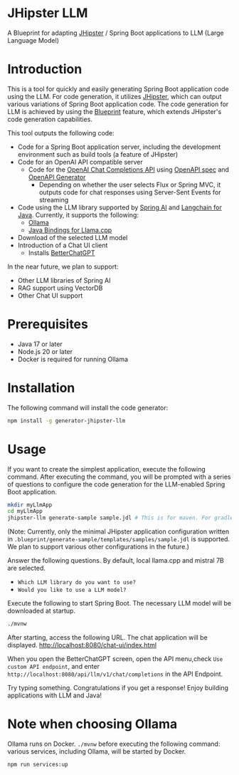 # JHipster LLM

A Blueprint for adapting [JHipster](https://www.jhipster.tech/) / Spring Boot applications to LLM (Large Language Model)

# Introduction

This is a tool for quickly and easily generating Spring Boot application code using the LLM. For code generation, it utilizes [JHipster](https://www.jhipster.tech/), which can output various variations of Spring Boot application code. The code generation for LLM is achieved by using the [Blueprint](https://www.jhipster.tech/modules/extending-and-customizing/) feature, which extends JHipster's code generation capabilities.

This tool outputs the following code:

- Code for a Spring Boot application server, including the development environment such as build tools (a feature of JHipster)
- Code for an OpenAI API compatible server
  - Code for the [OpenAI Chat Completions API](https://platform.openai.com/docs/api-reference/chat) using [OpenAPI spec](https://github.com/openai/openai-openapi) and [OpenAPI Generator](https://github.com/OpenAPITools/openapi-generator)
    - Depending on whether the user selects Flux or Spring MVC, it outputs code for chat responses using Server-Sent Events for streaming
- Code using the LLM library supported by [Spring AI](https://docs.spring.io/spring-ai/reference/) and [Langchain for Java](https://github.com/langchain4j/langchain4j). Currently, it supports the following:
  - [Ollama](https://ollama.com/)
  - [Java Bindings for Llama.cpp](https://github.com/kherud/java-llama.cpp)
- Download of the selected LLM model
- Introduction of a Chat UI client
  - Installs [BetterChatGPT](https://github.com/ztjhz/BetterChatGPT)

In the near future, we plan to support:

- Other LLM libraries of Spring AI
- RAG support using VectorDB
- Other Chat UI support

# Prerequisites

- Java 17 or later
- Node.js 20 or later
- Docker is required for running Ollama

# Installation

The following command will install the code generator:

```bash
npm install -g generator-jhipster-llm
```

# Usage

If you want to create the simplest application, execute the following command. After executing the command, you will be prompted with a series of questions to configure the code generation for the LLM-enabled Spring Boot application.

```bash
mkdir myLlmApp
cd myLlmApp
jhipster-llm generate-sample sample.jdl # This is for maven. For gradle, please use 'sample_gradle.jdl' instead.
```

(Note: Currently, only the minimal JHipster application configuration written in `.blueprint/generate-sample/templates/samples/sample.jdl` is supported. We plan to support various other configurations in the future.)

Answer the following questions. By default, local llama.cpp and mistral 7B are selected.

- `Which LLM library do you want to use?`
- `Would you like to use a LLM model?`

Execute the following to start Spring Boot. The necessary LLM model will be downloaded at startup.

```bash
./mvnw
```

After starting, access the following URL. The chat application will be displayed.
[http://localhost:8080/chat-ui/index.html](http://localhost:8080/chat-ui/index.html)

When you open the BetterChatGPT screen, open the API menu,check `Use custom API endpoint`, and enter `http://localhost:8080/api/llm/v1/chat/completions` in the API Endpoint.

Try typing something. Congratulations if you get a response! Enjoy building applications with LLM and Java!

# Note when choosing Ollama

Ollama runs on Docker.
`./mvnw` before executing the following command: various services, including Ollama, will be started by Docker.

```bash
npm run services:up
```
